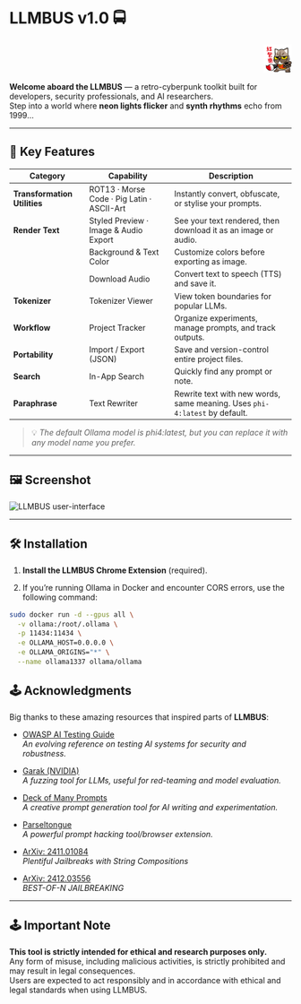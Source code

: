 # LLMBUS v1.0 🚍

<p align="right">
  <img src="llmbus1.gif" alt="LLMBUS" width="50" height="50">
</p>

**Welcome aboard the LLMBUS** — a retro-cyberpunk toolkit built for developers, security professionals, and AI researchers.  
Step into a world where **neon lights flicker** and **synth rhythms** echo from 1999…

---

## 🎒 Key Features

| Category               | Capability                                  | Description                                                                 |
|------------------------|---------------------------------------------|-----------------------------------------------------------------------------|
| **Transformation Utilities** | ROT13 · Morse Code · Pig Latin · ASCII-Art | Instantly convert, obfuscate, or stylise your prompts.                     |
| **Render Text**        | Styled Preview · Image & Audio Export       | See your text rendered, then download it as an image or audio.             |
|                        | Background & Text Color                     | Customize colors before exporting as image.                                |
|                        | Download Audio                              | Convert text to speech (TTS) and save it.                                  |
| **Tokenizer**          | Tokenizer Viewer                            | View token boundaries for popular LLMs.                                    |
| **Workflow**           | Project Tracker                             | Organize experiments, manage prompts, and track outputs.                   |
| **Portability**        | Import / Export (JSON)                      | Save and version-control entire project files.                             |
| **Search**             | In-App Search                               | Quickly find any prompt or note.                                           |
| **Paraphrase**         | Text Rewriter                               | Rewrite text with new words, same meaning. Uses `phi-4:latest` by default. |

> 💡 *The default Ollama model is phi4:latest, but you can replace it with any model name you prefer.*

---

## 🖼️ Screenshot

![LLMBUS user-interface]([https://github.com/user-attachments/assets/b9ad1547-88b3-492e-9d54-84d14dbf4a49](https://github.com/evrenyal/llmbus/blob/main/llmbus.jpg?raw=true))

---

## 🛠️ Installation

1. **Install the LLMBUS Chrome Extension** (required).

2. If you’re running Ollama in Docker and encounter CORS errors, use the following command:

```bash
sudo docker run -d --gpus all \
  -v ollama:/root/.ollama \
  -p 11434:11434 \
  -e OLLAMA_HOST=0.0.0.0 \
  -e OLLAMA_ORIGINS="*" \
  --name ollama1337 ollama/ollama
```
## 🕹️ Acknowledgments

Big thanks to these amazing resources that inspired parts of **LLMBUS**:

- [OWASP AI Testing Guide](https://github.com/OWASP/www-project-ai-testing-guide/blob/main/Document/README.md)  
  *An evolving reference on testing AI systems for security and robustness.*

- [Garak (NVIDIA)](https://github.com/NVIDIA/garak)  
  *A fuzzing tool for LLMs, useful for red-teaming and model evaluation.*

- [Deck of Many Prompts](https://deckofmanyprompts.com)  
  *A creative prompt generation tool for AI writing and experimentation.*

- [Parseltongue](https://github.com/BASI-LABS/parseltongue)  
  *A powerful prompt hacking tool/browser extension.*

- [ArXiv: 2411.01084](https://arxiv.org/pdf/2411.01084)  
  *Plentiful Jailbreaks with String Compositions*

- [ArXiv: 2412.03556](https://arxiv.org/pdf/2412.03556)  
  *BEST-OF-N JAILBREAKING*

---

## 🕹️ **Important Note**

**This tool is strictly intended for ethical and research purposes only.**  
Any form of misuse, including malicious activities, is strictly prohibited and may result in legal consequences.  
Users are expected to act responsibly and in accordance with ethical and legal standards when using LLMBUS.
